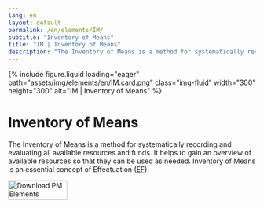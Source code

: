 ```yaml
---
lang: en
layout: default
permalink: /en/elements/IM/
subtitle: "Inventory of Means"
title: "IM | Inventory of Means"
description: "The Inventory of Means is a method for systematically recording and evaluating all available resources and funds. It helps to gain an overview of available resources so that they can be used as needed. Inventory of Means is an essential concept of Effectuation ([EF](pm-elements://host/element/EF))."
---
```


{% include figure.liquid loading="eager" path="assets/img/elements/en/IM.card.png" class="img-fluid" width="300" height="300" alt="IM | Inventory of Means" %}

# Inventory of Means

The Inventory of Means is a method for systematically recording and evaluating all available resources and funds. It helps to gain an overview of available resources so that they can be used as needed. Inventory of Means is an essential concept of Effectuation ([EF](pm-elements://host/element/EF)).

<a href="https://apps.apple.com/app/apple-store/id6738084498?pt=127441684&ct=website&mt=8">
  <img src="{{ "assets/img/en/appstore.png" | relative_url }}" width="120" height="40" alt="Download PM Elements">
</a>
